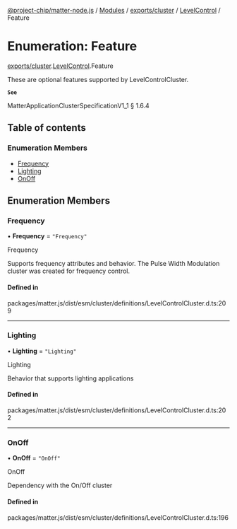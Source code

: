 [@project-chip/matter-node.js](../README.md) / [Modules](../modules.md) / [exports/cluster](../modules/exports_cluster.md) / [LevelControl](../modules/exports_cluster.LevelControl.md) / Feature

# Enumeration: Feature

[exports/cluster](../modules/exports_cluster.md).[LevelControl](../modules/exports_cluster.LevelControl.md).Feature

These are optional features supported by LevelControlCluster.

**`See`**

MatterApplicationClusterSpecificationV1_1 § 1.6.4

## Table of contents

### Enumeration Members

- [Frequency](exports_cluster.LevelControl.Feature.md#frequency)
- [Lighting](exports_cluster.LevelControl.Feature.md#lighting)
- [OnOff](exports_cluster.LevelControl.Feature.md#onoff)

## Enumeration Members

### Frequency

• **Frequency** = ``"Frequency"``

Frequency

Supports frequency attributes and behavior. The Pulse Width Modulation cluster was created for frequency
control.

#### Defined in

packages/matter.js/dist/esm/cluster/definitions/LevelControlCluster.d.ts:209

___

### Lighting

• **Lighting** = ``"Lighting"``

Lighting

Behavior that supports lighting applications

#### Defined in

packages/matter.js/dist/esm/cluster/definitions/LevelControlCluster.d.ts:202

___

### OnOff

• **OnOff** = ``"OnOff"``

OnOff

Dependency with the On/Off cluster

#### Defined in

packages/matter.js/dist/esm/cluster/definitions/LevelControlCluster.d.ts:196
